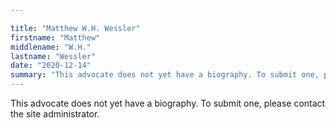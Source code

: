 ```yaml
---

title: "Matthew W.H. Wessler"
firstname: "Matthew"
middlename: "W.H."
lastname: "Wessler"
date: "2020-12-14"
summary: "This advocate does not yet have a biography. To submit one, please contact the site administrator."
---
```

This advocate does not yet have a biography. To submit one, please contact the site administrator.


